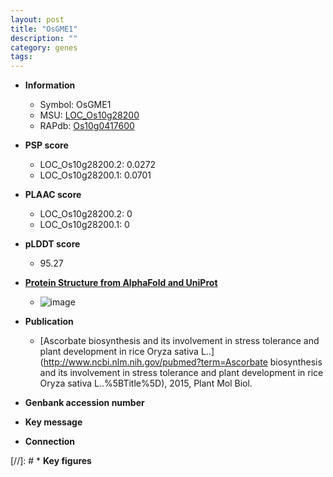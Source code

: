 ```yaml
---
layout: post
title: "OsGME1"
description: ""
category: genes
tags: 
---
```


* **Information**  
    + Symbol: OsGME1  
    + MSU: [LOC_Os10g28200](http://rice.plantbiology.msu.edu/cgi-bin/ORF_infopage.cgi?orf=LOC_Os10g28200)  
    + RAPdb: [Os10g0417600](http://rapdb.dna.affrc.go.jp/viewer/gbrowse_details/irgsp1?name=Os10g0417600)  

* **PSP score**  
    + LOC_Os10g28200.2: 0.0272 
    + LOC_Os10g28200.1: 0.0701 

* **PLAAC score**  
    + LOC_Os10g28200.2: 0 
    + LOC_Os10g28200.1: 0 

* **pLDDT score**
    + 95.27

* **[Protein Structure from AlphaFold and UniProt](https://www.uniprot.org/uniprotkb/A3C4S4/entry#structure)**
    + ![image](https://ricepsp.github.io/images/A/AF-A3C4S4-F1.png)

* **Publication**  
    + [Ascorbate biosynthesis and its involvement in stress tolerance and plant development in rice Oryza sativa L..](http://www.ncbi.nlm.nih.gov/pubmed?term=Ascorbate biosynthesis and its involvement in stress tolerance and plant development in rice Oryza sativa L..%5BTitle%5D), 2015, Plant Mol Biol.

* **Genbank accession number**  

* **Key message**  

* **Connection**  

[//]: # * **Key figures**  


